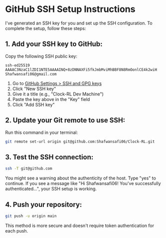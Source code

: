 # GitHub SSH Setup Instructions

I've generated an SSH key for you and set up the SSH configuration. To complete the setup, follow these steps:

## 1. Add your SSH key to GitHub:

Copy the following SSH public key:

```
ssh-ed25519 AAAAC3NzaC1lZDI1NTE5AAAAINQ+8zDNNAXFi5fkJmbMviMhBBF8N8RmOonlCE4k2wiH Shafwansafi06@gmail.com
```

1. Go to [GitHub Settings > SSH and GPG keys](https://github.com/settings/keys)
2. Click "New SSH key"
3. Give it a title (e.g., "Clock-RL Dev Machine")
4. Paste the key above in the "Key" field
5. Click "Add SSH key"

## 2. Update your Git remote to use SSH:

Run this command in your terminal:

```bash
git remote set-url origin git@github.com:Shafwansafi06/Clock-RL.git
```

## 3. Test the SSH connection:

```bash
ssh -T git@github.com
```

You might see a warning about the authenticity of the host. Type "yes" to continue.
If you see a message like "Hi Shafwansafi06! You've successfully authenticated...", your SSH setup is working.

## 4. Push your repository:

```bash
git push -u origin main
```

This method is more secure and doesn't require token authentication for each push. 